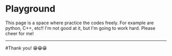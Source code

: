 # Playground
This page is a space where practice the codes freely. 
For example are python, C++, etc!! I'm not good at it, but I'm going to work hard.
Please cheer for me! 
___
#Thank you! 😁😁😁
